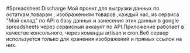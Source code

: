 #Spreadsheet Discharge
Мой проект для выгрузки данных по остаткам,товарам , изображениям товаров ,каждый час, из сервиса "Мой склад" по API в базу данных и занесения этих данных в google spreadsheets через сервисный аккаунт по API.Приложение работает в качестве консольного, через команды artisan и cron.Веб сервер используется только для хранения изображений и прямых ссылок на них.
